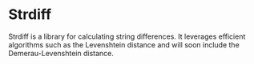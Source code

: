 # Strdiff

Strdiff is a library for calculating string differences. It leverages efficient algorithms such as the Levenshtein distance and will soon include the Demerau-Levenshtein distance.

